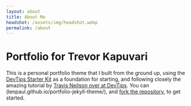 ```yaml
---
layout: about
title: About Me
headshot: /assets/img/headshot.webp
permalink: /about
---
```


# Portfolio for Trevor Kapuvari

This is a personal portfolio theme that I built from the ground up, using the [DevTips Starter Kit](http://devtipsstarterkit.com/) as a foundation for starting, and following closely the amazing tutorial by [Travis Neilson over at DevTips](https://www.youtube.com/watch?v=T6jKLsxbFg4&list=PL0CB3OvPhDA_STygmp3sDenx3UpdOMk7P). You can (lenpaul.github.io/portfolio-jekyll-theme/), and [fork the repository](https://github.com/LeNPaul/portfolio-jekyll-theme/fork), to get started.

